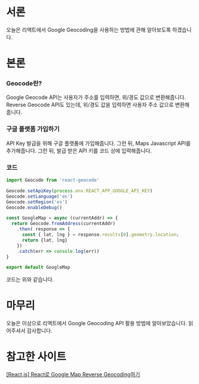 # 서론

오늘은 리액트에서 Google Geocoding을 사용하는 방법에 관해 알아보도록 하겠습니다. 

# 본론

### Geocode란?

Google Geocode API는 사용자가 주소를 입력하면, 위/경도 값으로 변환해줍니다. Reverse Geocode API도 있는데, 위/경도 값을 입력하면 사용자 주소 값으로 변환해줍니다. 

### 구글 플랫폼 가입하기 

API Key 발급을 위해 구글 플랫폼에 가입해줍니다. 그런 뒤, Maps Javascript API를 추가해줍니다. 
그런 뒤, 발급 받은 API 키를 코드 상에 입력해줍니다. 

### 코드 

```javascript
import Geocode from 'react-geocode'

Geocode.setApiKey(process.env.REACT_APP_GOOGLE_API_KEY)
Geocode.setLanguage('en')
Geocode.setRegion('es')
Geocode.enableDebug()

const GoogleMap = async (currentAddr) => {
  return Geocode.fromAddress(currentAddr)
    .then( response => {
      const { lat, lng } = response.results[0].geometry.location;
      return {lat, lng}
    })
    .catch(err => console.log(err))
}

export default GoogleMap 
```

코드는 위와 같습니다.

# 마무리 

오늘은 이상으로 리액트에서 Google Geocoding API 활용 방법에 알아보았습니다. 읽어주셔서 감사합니다. 

# 참고한 사이트

[[React.js] React로 Google Map Reverse Geocoding하기](https://hocheon.tistory.com/87)